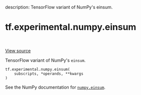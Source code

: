 description: TensorFlow variant of NumPy's einsum.

<div itemscope itemtype="http://developers.google.com/ReferenceObject">
<meta itemprop="name" content="tf.experimental.numpy.einsum" />
<meta itemprop="path" content="Stable" />
</div>

# tf.experimental.numpy.einsum

<!-- Insert buttons and diff -->

<table class="tfo-notebook-buttons tfo-api nocontent" align="left">

</table>

<a target="_blank" class="external" href="/code/stable/tensorflow/python/ops/numpy_ops/np_math_ops.py">View source</a>



TensorFlow variant of NumPy's `einsum`.


<pre class="devsite-click-to-copy prettyprint lang-py tfo-signature-link">
<code>tf.experimental.numpy.einsum(
    subscripts, *operands, **kwargs
)
</code></pre>



<!-- Placeholder for "Used in" -->

See the NumPy documentation for [`numpy.einsum`](https://numpy.org/doc/stable/reference/generated/numpy.einsum.html).
